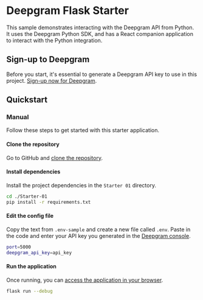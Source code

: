 # Deepgram Flask Starter

This sample demonstrates interacting with the Deepgram API from Python. It uses the Deepgram Python SDK, and has a React companion application to interact with the Python integration.

## Sign-up to Deepgram

Before you start, it's essential to generate a Deepgram API key to use in this project. [Sign-up now for Deepgram](https://console.deepgram.com/signup).

## Quickstart

### Manual

Follow these steps to get started with this starter application.

#### Clone the repository

Go to GitHub and [clone the repository](https://github.com/deepgram-starters/deepgram-python-starters).

#### Install dependencies

Install the project dependencies in the `Starter 01` directory.

```bash
cd ./Starter-01
pip install -r requirements.txt
```

#### Edit the config file

Copy the text from `.env-sample` and create a new file called `.env`. Paste in the code and enter your API key you generated in the [Deepgram console](https://console.deepgram.com/).

```bash
port=5000
deepgram_api_key=api_key
```

#### Run the application

Once running, you can [access the application in your browser](http://localhost:5000/).

```bash
flask run --debug
```
